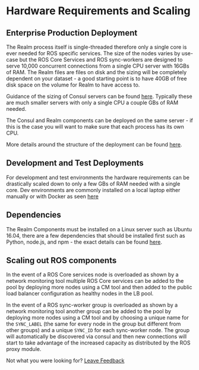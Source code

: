 # Hardware Requirements and Scaling

## Enterprise Production Deployment

The Realm process itself is single-threaded therefore only a single core is ever needed for ROS specific services. The size of the nodes varies by use-case but the  ROS Core Services and ROS sync-workers are designed to serve 10,000 concurrent connections from a single CPU server with 16GBs of RAM. The Realm files are files on disk and the sizing will be completely dependent on your dataset - a good starting point is to have 40GB of free disk space on the volume for Realm to have access to.  


Guidance of the sizing of Consul servers can be found [here](https://www.consul.io/docs/guides/performance.html).  Typically these are much smaller servers with only a single CPU a couple GBs of RAM needed.  


The Consul and Realm components can be deployed on the same server - if this is the case you will want to make sure that each process has its own CPU.

More details around the structure of the deployment can be found [here](./).  

## Development and Test Deployments

For development and test environments the hardware requirements can be drastically scaled down to only a few GBs of RAM needed with a single core. Dev environments are commonly installed on a local laptop either manually or with Docker as seen [here](https://docs.realm.io/platform/getting-started/install-realm-object-server/manual-install%20)

## Dependencies 

The Realm Components must be installed on a Linux server such as Ubuntu 16.04, there are a few dependencies that should be installed first such as Python, node.js, and npm - the exact details can be found [here](../../getting-started/install-realm-object-server/manual-install.md).  

## Scaling out ROS components 

In the event of a ROS Core services node is overloaded as shown by a network monitoring tool multiple ROS Core services can be added to the pool by deploying more nodes using a CM tool and then added to the public load balancer configuration as healthy nodes in the LB pool.  


In the event of a ROS sync-worker group is overloaded as shown by a network monitoring tool another group can be added to the pool by deploying more nodes using a CM tool and by choosing a unique name for the `SYNC_LABEL` \(the same for every node in the group but different from other groups\) and a unique `SYNC_ID` for each sync-worker node. The group will automatically be discovered via consul and then new connections will start to take advantage of the increased capacity as distributed by the ROS proxy module.  




Not what you were looking for? [Leave Feedback](https://www.getfeedback.com/r/uO1Zl0vE)

